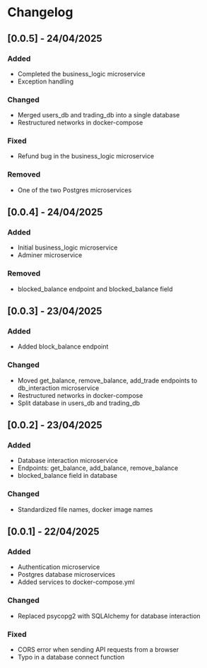 # Changelog

## [0.0.5] - 24/04/2025

### Added
- Completed the business_logic microservice
- Exception handling

### Changed
- Merged users_db and trading_db into a single database
- Restructured networks in docker-compose

### Fixed
- Refund bug in the business_logic microservice

### Removed
- One of the two Postgres microservices



## [0.0.4] - 24/04/2025

### Added
- Initial business_logic microservice
- Adminer microservice

### Removed 
- blocked_balance endpoint and blocked_balance field



## [0.0.3] - 23/04/2025

### Added 
- Added block_balance endpoint

### Changed
- Moved get_balance, remove_balance, add_trade endpoints to db_interaction microservice
- Restructured networks in docker-compose
- Split database in users_db and trading_db



## [0.0.2] - 23/04/2025

### Added
- Database interaction microservice
- Endpoints: get_balance, add_balance, remove_balance
- blocked_balance field in database

### Changed
- Standardized file names, docker image names 



## [0.0.1] - 22/04/2025

### Added 
- Authentication microservice
- Postgres database microservices
- Added services to docker-compose.yml

### Changed
- Replaced psycopg2 with SQLAlchemy for database interaction

### Fixed
- CORS error when sending API requests from a browser
- Typo in a database connect function

